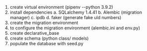 1. create virtual environment (pipenv --python 3.9.2)
2. install dependencies
    a. SQLalchemy 1.4.41
    b. Alembic (migration manager)
    c. ipdb
    d. faker (generate fake uld numbers)
3. create the migration environment
4. to configure the migration environment (alembic.ini and env.py)
5. create declarative_base
6. create schema (python class/ models)
7. populate the database with seed.py 